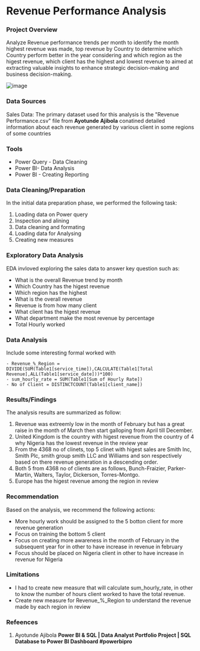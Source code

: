 # Revenue Performance Analysis

### Project Overview

Analyze Revenue performance trends per month to identify the month highest revenue was made, top revenue by Country to determine which Country perform better in the year considering and which region as the higest revenue, which client has the highest and lowest revenue to aimed at extracting valuable insights to enhance strategic decision-making and business decision-making.


![image](https://github.com/user-attachments/assets/0c211b5a-5117-4608-8be5-3b682382ca21)






### Data Sources

Sales Data: The primary dataset used for this analysis is the "Revenue Performance.csv" file from **Ayotunde Ajibola** conatined detailed information about each revenue generated by various client in some regions  of some countries 

### Tools 

- Power Query - Data Cleaning
- Power BI- Data Analysis
- Power BI - Creating Reporting

### Data Cleaning/Preparation

In the initial data preparation phase, we performed the following task:

1. Loading data on Power query
2. Inspection and alining 
3. Data cleaning and formating
4. Loading data for Analysing
5. Creating new measures 

### Exploratory Data Analysis

EDA invloved exploring the sales data to answer key question such as:

- What is the overall Revenue trend by month
- Which Country has the higest revenue
- Which region has the highest
- What is the overall revenue
- Revenue is from how many client
- What client has the higest revenue
- What department make the most revenue by percentage
- Total Hourly worked

### Data Analysis

Include some interesting formal worked with

``` POWER BI
- Revenue_%_Region = DIVIDE(SUM(Table1[service_time]),CALCULATE(Table1[Total Revenue],ALL(Table1[service_date]))*100)
- sum_hourly_rate = SUM(Table1[Sum of Hourly Rate])
- No of Client = DISTINCTCOUNT(Table1[client_name])
```

### Results/Findings

The analysis results are summarized as follow:
1. Revenue was extreemly low in the month of February but has a great raise in the month of March then start galloping from April till December.
2. United Kingdom is the country with higest revenue from the country of 4 why Nigeria has the lowest revenue in the review year
3. From the 4368 no of clinets, top 5 clinet with higest sales are Smith Inc, Smith Plc, smith group smith LLC and Williams and son respectively based on there revenue generation in a descending order.
4. Both 5 from 4368 no of clients are as follows, Bunch-Fraizier, Parker-Martin, Walters, Taylor, Dickerson, Torres-Montgo.
5. Europe has the higest revenue among the region in review 

### Recommendation

Based on the analysis, we recommend the following actions:
- More hourly work should be assigned to the 5 botton client for more revenue generation
- Focus on training the bottom 5 client 
- Focus on creating more awareness in the month of February in the subsequent year for in other to have increase in revenue in february  
- Focus should be placed on Nigeria client in other to have increase in revenue for Nigeria 

### Limitations

- I had to create new measure that will calculate sum_hourly_rate, in other to know the number of hours client worked to have the total revenue.
- Create new measure for Revenue_%_Region to understand the revenue made by each region in review

### Refeences

1. Ayotunde Ajibola **Power BI & SQL | Data Analyst Portfolio Project | SQL Database to Power BI Dashboard #powerbipro**
